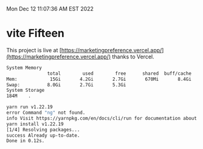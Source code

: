 Mon Dec 12 11:07:36 AM EST 2022

# vite Fifteen


This project is live at [https://marketingpreference.vercel.app/](https://marketingpreference.vercel.app/) thanks to Vercel.

```bash
System Memory
               total        used        free      shared  buff/cache   available
Mem:            15Gi       4.2Gi       2.7Gi       670Mi       8.4Gi        10Gi
Swap:          8.0Gi       2.7Gi       5.3Gi
System Storage
184M	.
```
```bash
yarn run v1.22.19
error Command "ng" not found.
info Visit https://yarnpkg.com/en/docs/cli/run for documentation about this command.
yarn install v1.22.19
[1/4] Resolving packages...
success Already up-to-date.
Done in 0.12s.
```
```bash
